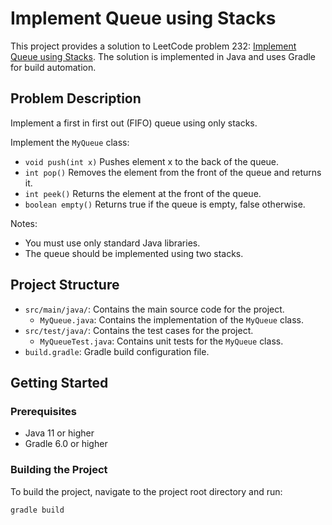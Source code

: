 # Implement Queue using Stacks

This project provides a solution to LeetCode problem 232: [Implement Queue using Stacks](https://leetcode.com/problems/implement-queue-using-stacks/description/). The solution is implemented in Java and uses Gradle for build automation.

## Problem Description

Implement a first in first out (FIFO) queue using only stacks.

Implement the `MyQueue` class:

- `void push(int x)` Pushes element x to the back of the queue.
- `int pop()` Removes the element from the front of the queue and returns it.
- `int peek()` Returns the element at the front of the queue.
- `boolean empty()` Returns true if the queue is empty, false otherwise.

Notes:

- You must use only standard Java libraries.
- The queue should be implemented using two stacks.

## Project Structure

- `src/main/java/`: Contains the main source code for the project.
  - `MyQueue.java`: Contains the implementation of the `MyQueue` class.
- `src/test/java/`: Contains the test cases for the project.
  - `MyQueueTest.java`: Contains unit tests for the `MyQueue` class.
- `build.gradle`: Gradle build configuration file.

## Getting Started

### Prerequisites

- Java 11 or higher
- Gradle 6.0 or higher

### Building the Project

To build the project, navigate to the project root directory and run:

```sh
gradle build
